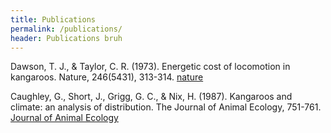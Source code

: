 ```yaml
---
title: Publications
permalink: /publications/
header: Publications bruh
---
```



Dawson, T. J., & Taylor, C. R. (1973). Energetic cost of locomotion in kangaroos. Nature, 246(5431), 313-314. [nature](https://www.nature.com/articles/246313a0)



Caughley, G., Short, J., Grigg, G. C., & Nix, H. (1987). Kangaroos and climate: an analysis of distribution. The Journal of Animal Ecology, 751-761. [Journal of Animal Ecology](https://www.jstor.org/stable/4946?casa_token=UKtJYl4yKkIAAAAA:Sq49krfYl3bits7eUZdBJwo2wyRJ0iuncPTuyeO2cZrST02Ltvb168T4fYYR7EwlkXXDQyEva3VBuh1FzM0sFlgXRHA4q7gYOTB2hRnxwM2u6OwrwJ1lbg&seq=1#metadata_info_tab_contents)
